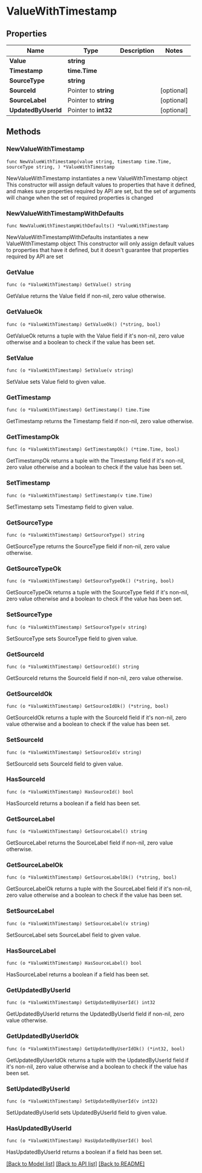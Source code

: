 # ValueWithTimestamp

## Properties

Name | Type | Description | Notes
------------ | ------------- | ------------- | -------------
**Value** | **string** |  | 
**Timestamp** | **time.Time** |  | 
**SourceType** | **string** |  | 
**SourceId** | Pointer to **string** |  | [optional] 
**SourceLabel** | Pointer to **string** |  | [optional] 
**UpdatedByUserId** | Pointer to **int32** |  | [optional] 

## Methods

### NewValueWithTimestamp

`func NewValueWithTimestamp(value string, timestamp time.Time, sourceType string, ) *ValueWithTimestamp`

NewValueWithTimestamp instantiates a new ValueWithTimestamp object
This constructor will assign default values to properties that have it defined,
and makes sure properties required by API are set, but the set of arguments
will change when the set of required properties is changed

### NewValueWithTimestampWithDefaults

`func NewValueWithTimestampWithDefaults() *ValueWithTimestamp`

NewValueWithTimestampWithDefaults instantiates a new ValueWithTimestamp object
This constructor will only assign default values to properties that have it defined,
but it doesn't guarantee that properties required by API are set

### GetValue

`func (o *ValueWithTimestamp) GetValue() string`

GetValue returns the Value field if non-nil, zero value otherwise.

### GetValueOk

`func (o *ValueWithTimestamp) GetValueOk() (*string, bool)`

GetValueOk returns a tuple with the Value field if it's non-nil, zero value otherwise
and a boolean to check if the value has been set.

### SetValue

`func (o *ValueWithTimestamp) SetValue(v string)`

SetValue sets Value field to given value.


### GetTimestamp

`func (o *ValueWithTimestamp) GetTimestamp() time.Time`

GetTimestamp returns the Timestamp field if non-nil, zero value otherwise.

### GetTimestampOk

`func (o *ValueWithTimestamp) GetTimestampOk() (*time.Time, bool)`

GetTimestampOk returns a tuple with the Timestamp field if it's non-nil, zero value otherwise
and a boolean to check if the value has been set.

### SetTimestamp

`func (o *ValueWithTimestamp) SetTimestamp(v time.Time)`

SetTimestamp sets Timestamp field to given value.


### GetSourceType

`func (o *ValueWithTimestamp) GetSourceType() string`

GetSourceType returns the SourceType field if non-nil, zero value otherwise.

### GetSourceTypeOk

`func (o *ValueWithTimestamp) GetSourceTypeOk() (*string, bool)`

GetSourceTypeOk returns a tuple with the SourceType field if it's non-nil, zero value otherwise
and a boolean to check if the value has been set.

### SetSourceType

`func (o *ValueWithTimestamp) SetSourceType(v string)`

SetSourceType sets SourceType field to given value.


### GetSourceId

`func (o *ValueWithTimestamp) GetSourceId() string`

GetSourceId returns the SourceId field if non-nil, zero value otherwise.

### GetSourceIdOk

`func (o *ValueWithTimestamp) GetSourceIdOk() (*string, bool)`

GetSourceIdOk returns a tuple with the SourceId field if it's non-nil, zero value otherwise
and a boolean to check if the value has been set.

### SetSourceId

`func (o *ValueWithTimestamp) SetSourceId(v string)`

SetSourceId sets SourceId field to given value.

### HasSourceId

`func (o *ValueWithTimestamp) HasSourceId() bool`

HasSourceId returns a boolean if a field has been set.

### GetSourceLabel

`func (o *ValueWithTimestamp) GetSourceLabel() string`

GetSourceLabel returns the SourceLabel field if non-nil, zero value otherwise.

### GetSourceLabelOk

`func (o *ValueWithTimestamp) GetSourceLabelOk() (*string, bool)`

GetSourceLabelOk returns a tuple with the SourceLabel field if it's non-nil, zero value otherwise
and a boolean to check if the value has been set.

### SetSourceLabel

`func (o *ValueWithTimestamp) SetSourceLabel(v string)`

SetSourceLabel sets SourceLabel field to given value.

### HasSourceLabel

`func (o *ValueWithTimestamp) HasSourceLabel() bool`

HasSourceLabel returns a boolean if a field has been set.

### GetUpdatedByUserId

`func (o *ValueWithTimestamp) GetUpdatedByUserId() int32`

GetUpdatedByUserId returns the UpdatedByUserId field if non-nil, zero value otherwise.

### GetUpdatedByUserIdOk

`func (o *ValueWithTimestamp) GetUpdatedByUserIdOk() (*int32, bool)`

GetUpdatedByUserIdOk returns a tuple with the UpdatedByUserId field if it's non-nil, zero value otherwise
and a boolean to check if the value has been set.

### SetUpdatedByUserId

`func (o *ValueWithTimestamp) SetUpdatedByUserId(v int32)`

SetUpdatedByUserId sets UpdatedByUserId field to given value.

### HasUpdatedByUserId

`func (o *ValueWithTimestamp) HasUpdatedByUserId() bool`

HasUpdatedByUserId returns a boolean if a field has been set.


[[Back to Model list]](../README.md#documentation-for-models) [[Back to API list]](../README.md#documentation-for-api-endpoints) [[Back to README]](../README.md)


